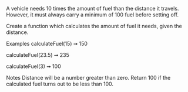 A vehicle needs 10 times the amount of fuel than the distance it travels. However, it must always carry a minimum of 100 fuel before setting off.

Create a function which calculates the amount of fuel it needs, given the distance.

Examples
calculateFuel(15) ➞ 150

calculateFuel(23.5) ➞ 235

calculateFuel(3) ➞ 100

Notes
Distance will be a number greater than zero.
Return 100 if the calculated fuel turns out to be less than 100.